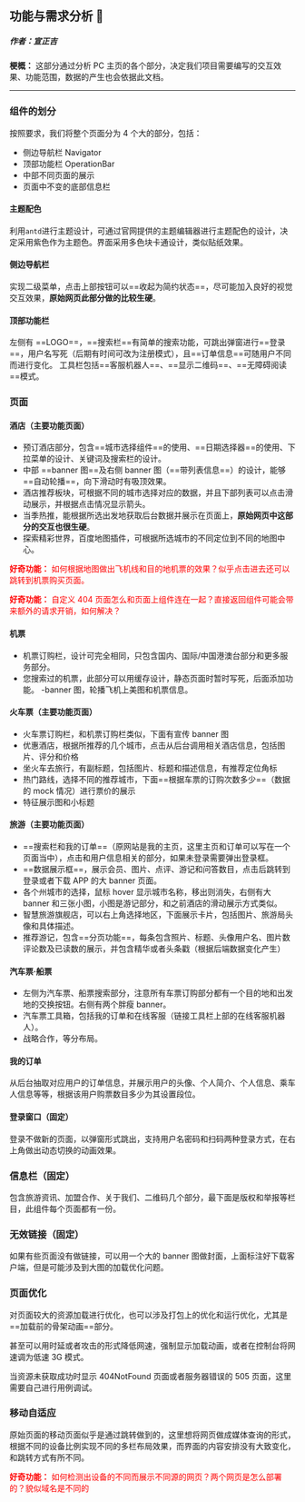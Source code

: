 ## 功能与需求分析 🌌

##### 作者：宣正吉

**梗概：** 这部分通过分析 PC 主页的各个部分，决定我们项目需要编写的交互效果、功能范围，数据的产生也会依据此文档。

---

### 组件的划分

按照要求，我们将整个页面分为 4 个大的部分，包括：

- 侧边导航栏 Navigator
- 顶部功能栏 OperationBar
- 中部不同页面的展示
- 页面中不变的底部信息栏

#### 主题配色

利用`antd`进行主题设计，可通过官网提供的主题编辑器进行主题配色的设计，决定采用紫色作为主题色。界面采用多色块卡通设计，类似贴纸效果。

#### 侧边导航栏

实现二级菜单，点击上部按钮可以==收起为简约状态==，尽可能加入良好的视觉交互效果，**原始网页此部分做的比较生硬**。

#### 顶部功能栏

左侧有 ==LOGO==，==搜索栏==有简单的搜索功能，可跳出弹窗进行==登录==，用户名写死（后期有时间可改为注册模式），且==订单信息==可随用户不同而进行变化。
工具栏包括==客服机器人==、==显示二维码==、==无障碍阅读==模式。

### 页面

#### 酒店（主要功能页面）

- 预订酒店部分，包含==城市选择组件==的使用、==日期选择器==的使用、下拉菜单的设计、关键词及搜索栏的设计。
- 中部 ==banner 图==及右侧 banner 图（==带列表信息==）的设计，能够==自动轮播==，向下滑动时有吸顶效果。
- 酒店推荐板块，可根据不同的城市选择对应的数据，并且下部列表可以点击滑动展示，并根据点击情况显示箭头。
- 当季热推，能根据所选出发地获取后台数据并展示在页面上，**原始网页中这部分的交互也很生硬**。
- 探索精彩世界，百度地图插件，可根据所选城市的不同定位到不同的地图中心。

<font color=red> **好奇功能：** 如何根据地图做出飞机线和目的地机票的效果？似乎点击进去还可以跳转到机票购买页面。</font>

<font color=red> **好奇功能：** 自定义 404 页面怎么和页面上组件连在一起？直接返回组件可能会带来额外的请求开销，如何解决？</font>

#### 机票

- 机票订购栏，设计可完全相同，只包含国内、国际/中国港澳台部分和更多服务部分。
- 您搜索过的机票，此部分可以用缓存设计，静态页面时暂时写死，后面添加功能。
  -banner 图，轮播飞机上美图和机票信息。

#### 火车票（主要功能页面）

- 火车票订购栏，和机票订购栏类似，下面有宣传 banner 图
- 优惠酒店，根据所推荐的几个城市，点击从后台调用相关酒店信息，包括图片、评分和价格
- 坐火车去旅行，有副标题，包括图片、标题和描述信息，有推荐定位角标
- 热门路线，选择不同的推荐城市，下面==根据车票的订购次数多少==（数据的 mock 情况）进行票价的展示
- 特征展示图和小标题

#### 旅游（主要功能页面）

- ==搜索栏和我的订单==（原网站是我的主页，这里主页和订单可以写在一个页面当中），点击和用户信息相关的部分，如果未登录需要弹出登录框。
- ==数据展示框==，展示会员、图片、点评、游记和问答数目，点击后跳转到登录或者下载 APP 的大 banner 页面。
- 各个州城市的选择，鼠标 hover 显示城市名称，移出则消失，右侧有大 banner 和三张小图，小图是游记部分，和之前酒店的滑动展示方式类似。
- 智慧旅游旗舰店，可以右上角选择地区，下面展示卡片，包括图片、旅游局头像和具体描述。
- 推荐游记，包含==分页功能==，每条包含照片、标题、头像用户名、图片数评论数及已读数的展示，并包含精华或者头条戳（根据后端数据变化产生）

#### 汽车票·船票

- 左侧为汽车票、船票搜索部分，注意所有车票订购部分都有一个目的地和出发地的交换按钮。右侧有两个胖瘦 banner。
- 汽车票工具箱，包括我的订单和在线客服（链接工具栏上部的在线客服机器人）。
- 战略合作，等分布局。

#### 我的订单

从后台抽取对应用户的订单信息，并展示用户的头像、个人简介、个人信息、乘车人信息等等，根据该用户购票数目多少为其设置段位。

#### 登录窗口（固定）

登录不做新的页面，以弹窗形式跳出，支持用户名密码和扫码两种登录方式，在右上角做出动态切换的动画效果。

### 信息栏（固定）

包含旅游资讯、加盟合作、关于我们、二维码几个部分，最下面是版权和举报等栏目，此组件每个页面都有一份。

### 无效链接（固定）

如果有些页面没有做链接，可以用一个大的 banner 图做封面，上面标注好下载客户端，但是可能涉及到大图的加载优化问题。

### 页面优化

对页面较大的资源加载进行优化，也可以涉及打包上的优化和运行优化，尤其是==加载前的骨架动画==部分。

甚至可以用时延或者攻击的形式降低网速，强制显示加载动画，或者在控制台将网速调为低速 3G 模式。

当资源未获取成功时显示 404NotFound 页面或者服务器错误的 505 页面，这里需要自己进行用例调试。

### 移动自适应

原始页面的移动页面似乎是通过跳转做到的，这里想将网页做成媒体查询的形式，根据不同的设备比例实现不同的多栏布局效果，而界面的内容安排没有大致变化，和跳转方式有所不同。

<font color=red> **好奇功能：** 如何检测出设备的不同而展示不同源的网页？两个网页是怎么部署的？貌似域名是不同的</font>

